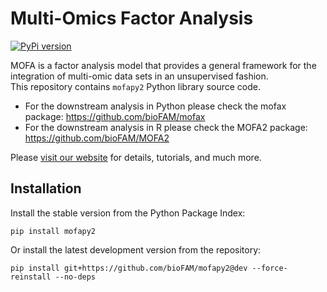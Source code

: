 # Multi-Omics Factor Analysis

[![PyPi version](https://img.shields.io/pypi/v/mofapy2)](https://pypi.org/project/mofapy2)

MOFA is a factor analysis model that provides a general framework for the integration of multi-omic data sets in an unsupervised fashion.  
This repository contains `mofapy2` Python library source code.

- For the downstream analysis in Python please check the mofax package: https://github.com/bioFAM/mofax
- For the downstream analysis in R please check the MOFA2 package: https://github.com/bioFAM/MOFA2

Please [visit our website](https://biofam.github.io/MOFA2/) for details, tutorials, and much more.

## Installation

Install the stable version from the Python Package Index:
```
pip install mofapy2
```

Or install the latest development version from the repository:
```
pip install git+https://github.com/bioFAM/mofapy2@dev --force-reinstall --no-deps
```


